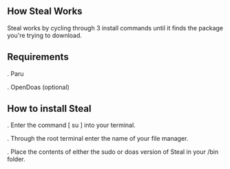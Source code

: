 ## How Steal Works
Steal works by cycling through 3 install commands until it finds the package you're trying to download.

## Requirements 
. Paru

. OpenDoas (optional)

## How to install Steal
. Enter the command [ su ] into your terminal.

. Through the root terminal enter the name of your file manager.

. Place the contents of either the sudo or doas version of Steal in your /bin folder.
